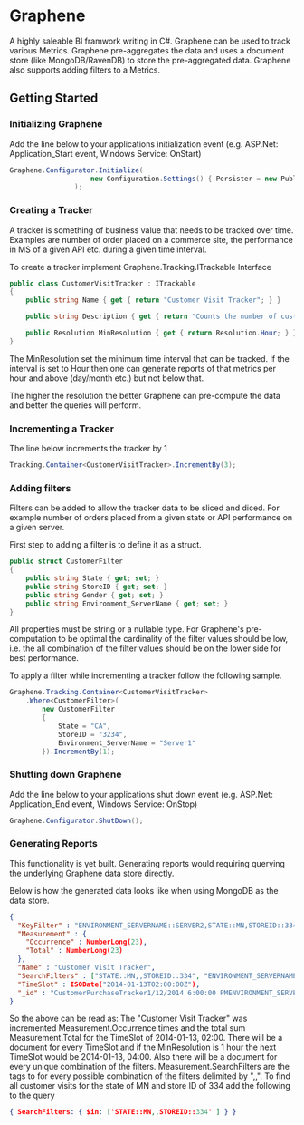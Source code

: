 Graphene
========

A highly saleable BI framwork writing in C#. Graphene can be used to track various Metrics. Graphene pre-aggregates the data and uses a document store (like MongoDB/RavenDB) to store the pre-aggregated data. Graphene also supports adding filters to a Metrics.


## Getting Started

### Initializing Graphene

Add the line below to your applications initialization event (e.g. ASP.Net: Application_Start event, Windows Service: OnStart)

```c#
Graphene.Configurator.Initialize(
                    new Configuration.Settings() { Persister = new Publishing.PersistToMongo("mongodb://localhost/Graphene") }
                );
```

### Creating a Tracker

A tracker is something of business value that needs to be tracked over time. Examples are number of order placed on a commerce site, the performance in MS of a given API etc. during a given time interval. 

To create a tracker implement Graphene.Tracking.ITrackable Interface

```c#
public class CustomerVisitTracker : ITrackable
{
	public string Name { get { return "Customer Visit Tracker"; } }

	public string Description { get { return "Counts the number of customer visits"; } }

	public Resolution MinResolution { get { return Resolution.Hour; } }
}
```

The MinResolution set the minimum time interval that can be tracked. If the interval is set to Hour then one can generate reports of that metrics per hour and above (day/month etc.) but not below that.

The higher the resolution the better Graphene can pre-compute the data and better the queries will perform. 

### Incrementing a Tracker

The line below increments the tracker by 1

```c#
Tracking.Container<CustomerVisitTracker>.IncrementBy(3);
```

### Adding filters

Filters can be added to allow the tracker data to be sliced and diced. For example number of orders placed from a given state or API performance on a given server. 

First step to adding a filter is to define it as a struct.

```c#
public struct CustomerFilter
{
	public string State { get; set; }
	public string StoreID { get; set; }
	public string Gender { get; set; }
	public string Environment_ServerName { get; set; }
}
```

All properties must be string or a nullable type. For Graphene's pre-computation to be optimal the cardinality of the filter values should be low, i.e. the all combination of the filter values should be
on the lower side for best performance.

To apply a filter while incrementing a tracker follow the following sample. 

```c#
Graphene.Tracking.Container<CustomerVisitTracker>
	.Where<CustomerFilter>(
		new CustomerFilter
		{
			State = "CA",
			StoreID = "3234",
			Environment_ServerName = "Server1"
		}).IncrementBy(1);
```

### Shutting down Graphene

Add the line below to your applications shut down event (e.g. ASP.Net: Application_End event, Windows Service: OnStop)

```c#
Graphene.Configurator.ShutDown();
```

### Generating Reports

This functionality is yet built. Generating reports would requiring querying the underlying Graphene data store directly.

Below is how the generated data looks like when using MongoDB as the data store.

```json
{
  "KeyFilter" : "ENVIRONMENT_SERVERNAME::SERVER2,STATE::MN,STOREID::334",
  "Measurement" : {
    "Occurrence" : NumberLong(23),
    "Total" : NumberLong(23)
  },
  "Name" : "Customer Visit Tracker",
  "SearchFilters" : ["STATE::MN,,STOREID::334", "ENVIRONMENT_SERVERNAME::SERVER2,,STOREID::334", "ENVIRONMENT_SERVERNAME::SERVER2,,STATE::MN", "STOREID::334", "ENVIRONMENT_SERVERNAME::SERVER2", "STATE::MN"],
  "TimeSlot" : ISODate("2014-01-13T02:00:00Z"),
  "_id" : "CustomerPurchaseTracker1/12/2014 6:00:00 PMENVIRONMENT_SERVERNAME::SERVER2,STATE::MN,STOREID::334"
}
```

So the above can be read as: The "Customer Visit Tracker" was incremented Measurement.Occurrence times and the total sum Measurement.Total for the TimeSlot of 2014-01-13, 02:00. There will be a document for every TimeSlot and if the MinResolution is 1 hour the next TimeSlot would be 2014-01-13, 04:00. Also there will be a document for every unique combination of the filters. Measurement.SearchFilters are the tags to for every possible combination of the filters delimited by ",,". To find all customer visits for the state of MN and store ID of 334 add the following to the query

```json
{ SearchFilters: { $in: ['STATE::MN,,STOREID::334' ] } } 
```

